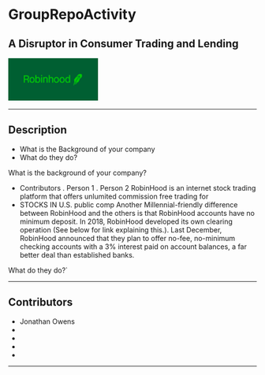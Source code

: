 # GroupRepoActivity

## A Disruptor in Consumer Trading and Lending
![Robinhood Logo](./images/RobinhoodLogo.png)

---

## Description
- What is the Background of your company
-  What do they do?

What is the background of your company? 
- Contributors
    . Person 1 
    . Person 2
RobinHood is an internet stock trading platform that offers unlumited commission free trading for 
-   STOCKS IN U.S. public comp
Another Millennial-friendly difference between RobinHood and the others is that RobinHood accounts have no minimum deposit. In 2018, RobinHood developed its own clearing operation (See below for link explaining this.). Last December, RobinHood announced that they plan to offer no-fee, no-minimum checking accounts with a 3% interest paid on account balances, a far better deal than established banks.

What do they do?`

---

## Contributors
* Jonathan Owens
*
*
*
*

---


